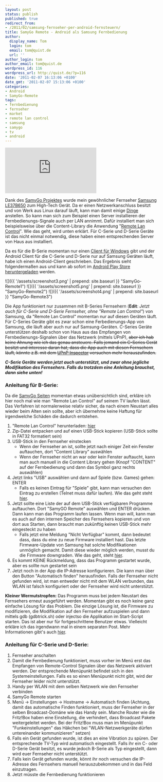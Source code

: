 ```yaml
---
layout: post
status: publish
published: true
redirect_from:
- /2011/02/samsung-fernseher-per-android-fernsteuern/
title: SamyGo Remote - Android als Samsung Fernbedienung
author:
  display_name: Tom
  login: tom
  email: tom@quist.de
  url: ''
author_login: tom
author_email: tom@quist.de
wordpress_id: 116
wordpress_url: http://quist.de/?p=116
date: '2011-02-07 16:13:06 +0100'
date_gmt: '2011-02-07 15:13:06 +0100'
categories:
- Android
- SamyGo-Remote
tags:
- fernbedienung
- fernseher
- market
- remote lan control
- samsung
- samygo
- tv
- android
---
```

![qrcode](http://qrcode.kaywa.com/img.php?s=3&d=https%3a%2f%2fplay.google.com%2fstore%2fapps%2fdetails%3fid%3dde.quist.app.samyGoRemote)

Dank des [SamyGo Projektes](http://samygo.tv/) wurde mein gewöhnlicher Fernseher [Samsung LE37B650](http://www.samsung.de/de/Privatkunden/TVHeimkino/Fernseher/LCDTV/le37b650/LE37B650T2PXZG/detail.aspx) zum High-Tech Gerät. Da er einen Netzwerkanschluss besitzt und von Werk aus Linux darauf läuft, kann man damit einige [Dinge](http://wiki.samygo.tv/index.php5/Content_Library_applications_list) anstellen. So kann man sich zum Beispiel einen Server installieren der Fernbedienungs-Signale auch per LAN annimmt. Dafür installiert man sich beispielsweise über die Content-Library die Anwendung "[Remote Lan Control](http://wiki.samygo.tv/index.php5/Content_Library_applications_list#Remote_LAN_Control)". Wie das geht, wird unten erklärt. Für C-Serie und D-Serie Geräte ist das nicht einmal notwendig, diese haben einen entsprechenden Server von Haus aus installiert.

Da es für die B-Serie momentan nur einen [Client für Windows](http://wiki.samygo.tv/index.php5/Desktop_applications_list#Remote_LAN_Control) gibt und der Android Client für die C-Serie und D-Serie nur auf Samsung Geräten läuft, habe ich einen Android-Client geschrieben. Das Ergebnis sieht folgendermaßen aus und kann ab sofort im [Android Play Store heruntergeladen](https://play.google.com/store/apps/details?id=de.quist.app.samyGoRemote) werden.

![]({{ '/assets/screenshot3.png' | prepend: site.baseurl }} "SamyGo-Remote1")
![]({{ '/assets/screenshot5.png' | prepend: site.baseurl }} "SamyGo-Remote2")
![]({{ '/assets/screenshot4.png' | prepend: site.baseurl }} "SamyGo-Remote3")

Die App funktioniert nur zusammen mit B-Series Fernsehern (**Edit**: _Jetzt auch für C-Serie und D-Serie Fernseher, ohne "Remote Lan Control"_) von Samsung, da "Remote Lan Control" momentan nur auf diesen Geräten läuft. Für C-Series Geräte gibt es zwar schon eine Ferbedienungs-App von Samsung, die läuft aber auch nur auf Samsung-Geräten. C-Series Geräte unterstützen deshalb schon von Haus aus das Empfangen von Fernbedienungs-Signalen über das Netzwerk (mittels UPnP), <del>aber ich hab keine Ahnung wie ich das genau ansteuere. Falls jemand ein C-Series Gerät besitzt und interesse daran hat, dass die App auch mit diesen Fernsehern läuft, könnte z.B. mit dem [UPnP Inspector](http://coherence.beebits.net/wiki/UPnP-Inspector) versuchen mehr herauszufinden.</del>

***C-Serie Geräte werden jetzt auch unterstützt, und zwar ohne jegliche Modifikation des Fernsehers. Falls du trotzdem eine Anleitung brauchst, dann siehe unten!***

### Anleitung für B-Serie:

Da die [SamyGo Seiten](http://samygo.tv/) momentan etwas unübersichtlich sind, erkläre ich hier noch mal wie man "Remote Lan Control" auf seinem TV laufen lässt. Das Verfahren ist normalerweise relativ sicher, da nach einem Neustart alles wieder beim Alten sein sollte, aber ich übernehme keine Haftung für irgendwelche Schäden die dadurch entstehen.

1.  "Remote Lan Control" herunterladen: [hier](http://download.samygo.tv/B%20Series/Content%20Library%20Applications/Remote%20LAN%20Control%20%28v0.1%29.zip)
2.  Zip-Datei entpacken und auf einen USB-Stick kopieren (USB-Stick sollte in FAT32 formatiert sein)
3.  USB-Stick in den Fernseher einstecken
    *   Wenn der Fernseher an ist, sollte jetzt nach einiger Zeit ein Fenster auftauchen, dort "Content Library" auswählen
    *   Wenn der Fernseher nicht an war oder kein Fenster auftaucht, kann man auch manuell in die Content Library gehen (Knopf "CONTENT" auf der Fernbedienung und dann das Symbol ganz rechts auswählen)
4.  Jetzt links "USB" auswählen und dann auf Spiele (bzw. Games) gehen: ENTER
    *   Falls es keinen Eintrag für "Spiele" gibt, kann man versuchen den Eintrag zu erstellen (Telnet muss dafür laufen). Wie das geht steht [hier](http://wiki.samygo.tv/index.php5/Enable_GAME_menu_option_at_Plasma_series).
5.  Jetzt sollte eine Liste der auf dem USB-Stick verfügbaren Programme auftauchen. Dort "SamyGO Remote" auswählen und ENTER drücken. Dann kann man das Programm laufen lassen. Wenn man will, kann man es auch auf den internen Speicher des Fernsehers kopieren und von dort aus Starten, dann braucht man zukünftig keinen USB-Stick mehr eingesteckt zu haben
    *   Falls jetzt eine Meldung "Nicht Verfügbar" kommt, dann bedeutet dass, dass du eine zu neue Firmware installiert hast. Das letzte Firmware-Update von Samsung hat solche Modifikationen unmöglich gemacht. Damit diese wieder möglich werden, musst du die Firmware downgraden. Wie das geht, steht [hier](http://forum.samygo.tv/viewtopic.php?f=5&t=2038).
6.  Es kommt KEINE Rückmeldung, dass das Programm gestartet wurde, aber es sollte nun gestartet sein
7.  Jetzt noch in der App die IP-Adresse konfigurieren. Die kann man über den Button "Automatisch finden" herausfinden. Falls der Fernseher nicht gefunden wird, ist man entweder nicht mit dem WLAN verbunden, das WLAN ist falsch konfiguriert oder der Fernseher wird nicht unterstützt.

**Kleiner Wermutstropfen:** Das Programm muss bei jedem Neustart des Fernsehers erneut ausgeführt werden. Momentan gibt es noch keine ganz einfache Lösung für das Problem. Die einzige Lösung ist, die Firmware zu modifizieren, die Modifikation auf den Fernseher aufzuspielen und dann mittels gdb (gdbtrick.sh) oder injectso die Applikation im Start-Script starten. Das ist aber nur für fortgeschrittene Benutzer etwas. Vielleicht erkläre ich das irgendwann mal in einem separaten Post. Mehr Informationen gibt's auch [hier](http://wiki.samygo.tv/index.php5/SamyGO_for_DUMMIES#Using_a_SamyGO_app).

### Anleitung für C-Serie und D-Serie:

1.  Fernseher anschalten
2.  Damit die Fernbedienung funktioniert, muss vorher im Menü erst das Empfangen von Remote-Control Signalen über das Netzwerk aktiviert werden. Der entsprechende Menüpunkt befindet sich in den Systemeinstellungen. Falls es so einen Menüpunkt nicht gibt, wird der Fernseher leider nicht unterstützt.
3.  Handy per WLAN mit dem selben Netzwerk wie den Fernseher verbinden
4.  SamyGo Remote starten
5.  Menü -> Einstellungen -> Hostname -> Automatisch finden (Achtung, damit das automatische Finden funktioniert, muss der Fernseher in der selben Broadcast-Domäne wie das Handy sein. Manche Router wie die Fritz!Box haben eine Einstellung, die verhindert, dass Broadcast Pakete weitergeleitet werden. Bei der Fritz!Box muss man im Menüpunkt "Funkeinstellungen" das Häkchen bei "WLAN-Netzwerkgeräte dürfen untereinander kommunizieren" setzen)
6.  Falls ein Gerät gefunden wurde, ist dies an eine Vibration zu spüren. Der entsprechende TV-Typ wird automatisch eingestellt. Falls ihr ein C- oder D-Serie Gerät besitzt, es wurde jedoch B-Serie als Typ eingestellt, dann wird euer Fernseher nicht unterstützt.
7.  Falls kein Gerät gefunden wurde, könnt ihr noch versuchen die IP-Adresse des Fernsehers manuell herauszubekommen und in das Feld einzutragen.
8.  Jetzt müsste die Fernbedienung funktionieren